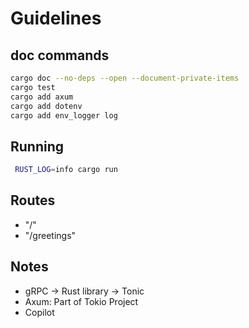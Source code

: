 # Guidelines

## doc commands

```sh
cargo doc --no-deps --open --document-private-items
cargo test
cargo add axum
cargo add dotenv
cargo add env_logger log
```

## Running

```sh
 RUST_LOG=info cargo run
```

## Routes

- "/"
- "/greetings"

## Notes

- gRPC -> Rust library -> Tonic
- Axum: Part of Tokio Project
- Copilot
